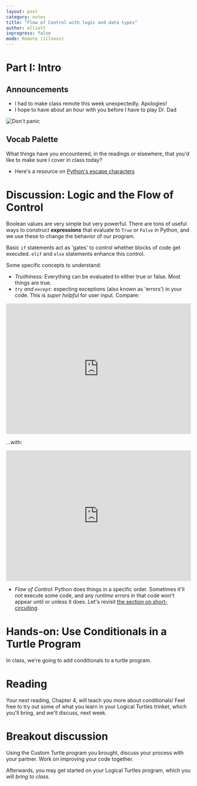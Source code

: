 ```yaml
---
layout: post
category: notes
title: "Flow of Control with logic and data types"
author: elliott
inprogress: false
mode: Remote (illness)
---
```


# Part I: Intro

## Announcements

* I had to make class remote this week unexpectedly. Apologies!
* I hope to have about an hour with you before I have to play Dr. Dad

![Don't panic]({{site.baseurl}}/img/dontpanic.jpg)

## Vocab Palette

What things have you encountered, in the readings or elsewhere, that you'd like to make sure I cover in class today?

* Here's a resource on [Python's escape characters](https://www.w3schools.com/python/gloss_python_escape_characters.asp)

# Discussion: Logic and the Flow of Control

Boolean values are very simple but very powerful.  There are tons of useful ways to
construct **expressions** that evaluate to `True` or `False` in Python, and we use these
to change the behavior of our program.

Basic `if` statements act as 'gates' to control whether blocks of code get executed.
`elif` and `else` statements enhance this control.

Some specific concepts to understand:

* *Truithiness*: Everything can be evaluated to either true or false. Most things are true.
* *`try` and `except`*: expecting exceptions (also known as 'errors') in your code. This is *super helpful* for user input. Compare:

<iframe src="https://trinket.io/embed/python3/5cc539fe20" width="100%" height="356" frameborder="0" marginwidth="0" marginheight="0" allowfullscreen></iframe>

...with:

<iframe src="https://trinket.io/embed/python3/8333113d87" width="100%" height="356" frameborder="0" marginwidth="0" marginheight="0" allowfullscreen></iframe>

* *Flow of Control*: Python does things in a specific order. Sometimes it'll not execute some code, and any *runtime errors* in that code won't appear until or unless it does. Let's revisit [the section on short-circuiting](https://books.trinket.io/pfe/03-conditional.html#short-circuit-evaluation-of-logical-expressions).

# Hands-on: Use Conditionals in a Turtle Program

In class, we're going to add conditionals to a turtle program. 

# Reading

Your next reading, Chapter 4, will teach you more about conditionals! Feel free to try out some of what you learn in your Logical Turtles trinket, which you'll bring, and we'll discuss, next week.

# Breakout discussion

Using the Custom Turtle program you brought, discuss your process with your partner. Work on improving your code together.

Afterwards, you may get started on your Logical Turtles program, which you will *bring to class*.